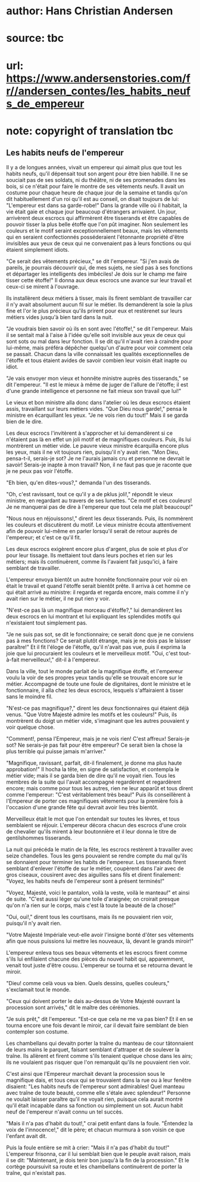 # author: Hans Christian Andersen
# source: tbc
# url: https://www.andersenstories.com/fr//andersen_contes/les_habits_neufs_de_empereur
# note: copyright of translation tbc

## Les habits neufs de l'empereur 

Il y a de longues années, vivait un empereur qui aimait plus que tout
les habits neufs, qu'il dépensait tout son argent pour être bien
habillé. Il ne se souciait pas de ses soldats, ni du théâtre, ni de ses
promenades dans les bois, si ce n'était pour faire le montre de ses
vêtements neufs. Il avait un costume pour chaque heure de chaque jour de
la semaine et tandis qu'on dit habituellement d'un roi qu'il est au
conseil, on disait toujours de lui: "L'empereur est dans sa
garde-robe!"
Dans la grande ville où il habitait, la vie était gaie et chaque jour
beaucoup d'étrangers arrivaient. Un jour, arrivèrent deux escrocs qui
affirmèrent être tisserands et être capables de pouvoir tisser la plus
belle étoffe que l'on pût imaginer. Non seulement les couleurs et le
motif seraint exceptionnellement beaux, mais les vêtements qui en
seraient confectionnés posséderaient l'étonnante propriété d'être
invisibles aux yeux de ceux qui ne convenaient pas à leurs fonctions ou
qui étaient simplement idiots.

"Ce serait des vêtements précieux," se dit l'empereur. "Si j'en
avais de pareils, je pourrais découvrir qui, de mes sujets, ne sied pas
à ses fonctions et départager les intelligents des imbéciles! Je dois
sur le champ me faire tisser cette étoffe!" Il donna aux deux escrocs
une avance sur leur travail et ceux-ci se mirent à l'ouvrage.

Ils installèrent deux métiers à tisser, mais ils firent semblant de
travailler car il n'y avait absolument aucun fil sur le métier. Ils
demandèrent la soie la plus fine et l'or le plus précieux qu'ils
prirent pour eux et restèrenet sur leurs métiers vides jusqu'à bien
tard dans la nuit.

"Je voudrais bien savoir où ils en sont avec l'étoffe!," se dit
l'empereur. Mais il se sentait mal à l'aise à l'idée qu'elle soit
invisible aux yeux de ceux qui sont sots ou mal dans leur fonction. Il
se dit qu'il n'avait rien à craindre pour lui-même, mais préféra
dépêcher quelqu'un d'autre pour voir comment cela se passait. Chacun
dans la ville connaissait les qualités exceptionnelles de l'étoffe et
tous étaient avides de savoir combien leur voisin était inapte ou idiot.

"Je vais envoyer mon vieux et honnête ministre auprès des tisserands,"
se dit l'empereur. "Il est le mieux à même de juger de l'allure de
l'étoffe; il est d'une grande intelligence et personne ne fait mieux
son travail que lui!"

Le vieux et bon ministre alla donc dans l'atelier où les deux escrocs
étaient assis, travaillant sur leurs métiers vides. "Que Dieu nous
garde!," pensa le ministre en écarquillant les yeux. "Je ne vois rien
du tout!" Mais il se garda bien de le dire.

Les deux escrocs l'invitèrent à s'approcher et lui demandèrent si ce
n'étaient pas là en effet un joli motif et de magnifiques couleurs.
Puis, ils lui montrèrent un métier vide. Le pauvre vieux ministre
écarquilla encore plus les yeux, mais il ne vit toujours rien,
puisqu'il n'y avait rien. "Mon Dieu, pensa-t-il, serais-je sot? Je ne
l'aurais jamais cru et personne ne devrait le savoir! Serais-je inapte
à mon travail? Non, il ne faut pas que je raconte que je ne peux pas
voir l'étoffe.

"Eh bien, qu'en dites-vous?," demanda l'un des tisserands.

"Oh, c'est ravissant, tout ce qu'il y a de pklus joli!," répondit le
vieux ministre, en regardant au travers de ses lunettes. "Ce motif et
ces couleurs! Je ne manquerai pas de dire à l'empereur que tout cela me
plaît beaucoup!"

"Nous nous en réjouissons!," dirent les deux tisserands. Puis, ils
nommèrent les couleurs et discutèrent du motif. Le vieux ministre écouta
attentivement afin de pouvoir lui-même en parler lorsqu'il serait de
retour auprès de l'empereur; et c'est ce qu'il fit.

Les deux escrocs exigèrent encore plus d'argent, plus de soie et plus
d'or pour leur tissage. Ils mettaient tout dans leurs poches et rien
sur les métiers; mais ils continuèrent, comme ils l'avaient fait
jusqu'ici, à faire semblant de travailler.

L'empereur envoya bientôt un autre honnête fonctionnaire pour voir où
en était le travail et quand l'étoffe serait bientôt prête. Il arriva à
cet homme ce qui était arrivé au ministre: il regarda et regarda encore,
mais comme il n'y avait rien sur le métier, il ne put rien y voir.

"N'est-ce pas là un magnifique morceau d'étoffe?," lui demandèrent
les deux escrocs en lui montrant et lui expliquant les splendides motifs
qui n'existaient tout simplement pas.

"Je ne suis pas sot, se dit le fonctionnaire; ce serait donc que je ne
conviens pas à mes fonctions? Ce serait plutôt étrange, mais je ne dois
pas le laisser paraître!" Et il fit l'éloge de l'étoffe, qu'il
n'avait pas vue, puis il exprima la joie que lui procuraient les
couleurs et le merveilleux motif. "Oui, c'est tout-à-fait
merveilleux!," dit-il à l'empereur.

Dans la ville, tout le monde parlait de la magnifique étoffe, et
l'empereur voulu la voir de ses propres yeux tandis qu'elle se
trouvait encore sur le métier. Accompagné de toute une foule de
dignitaires, dont le ministre et le fonctionnaire, il alla chez les deux
escrocs, lesquels s'affairaient à tisser sans le moindre fil.

"N'est-ce pas magnifique?," dirent les deux fonctionnaires qui
étaient déjà venus. "Que Votre Majesté admire les motifs et les
couleurs!" Puis, ils montrèrent du doigt un métier vide, s'imaginant
que les autres pouvaient y voir quelque chose.

"Comment!, pensa l'Empereur, mais je ne vois rien! C'est affreux!
Serais-je sot? Ne serais-je pas fait pour être empereur? Ce serait bien
la chose la plus terrible qui puisse jamais m'arriver."

"Magnifique, ravissant, parfait, dit-il finalement, je donne ma plus
haute approbation!" Il hocha la tête, en signe de satisfaction, et
contempla le métier vide; mais il se garda bien de dire qu'il ne voyait
rien. Tous les membres de la suite qui l'avait accompagné regardèrent
et regardèrent encore; mais comme pour tous les autres, rien ne leur
apparût et tous dirent comme l'empereur: "C'est véritablement très
beau!" Puis ils conseillèrent à l'Empereur de porter ces magnifiques
vêtements pour la première fois à l'occasion d'une grande fête qui
devrait avoir lieu très bientôt.

Merveilleux était le mot que l'on entendait sur toutes les lèvres, et
tous semblaient se réjouir. L'empereur décora chacun des escrocs d'une
croix de chevalier qu'ils mirent à leur boutonnière et il leur donna le
titre de gentilshommes tisserands.

La nuit qui précéda le matin de la fête, les escrocs restèrent à
travailler avec seize chandelles. Tous les gens pouvaient se rendre
compte du mal qu'ils se donnaient pour terminer les habits de
l'empereur. Les tisserands firent semblant d'enlever l'étoffe de sur
le métier, coupèrent dans l'air avec de gros ciseaux, cousirent avec
des aiguilles sans fils et dirent finalement: "Voyez, les habits neufs
de l'empereur sont à présent terminés!"

"Voyez, Majesté, voici le pantalon, voilà la veste, voilà le manteau!"
et ainsi de suite. "C'est aussi léger qu'une toile d'araignée; on
croirait presque qu'on n'a rien sur le corps, mais c'est là toute la
beauté de la chose!"

"Oui, oui!," dirent tous les courtisans, mais ils ne pouvaient rien
voir, puisqu'il n'y avait rien.

"Votre Majesté Impériale veut-elle avoir l'insigne bonté d'ôter ses
vêtements afin que nous puissions lui mettre les nouveaux, là, devant le
grands miroir!"

L'empereur enleva tous ses beaux vêtements et les escrocs firent comme
s'ils lui enfilaient chacune des pièces du nouvel habit qui,
apparemment, venait tout juste d'être cousu. L'empereur se tourna et
se retourna devant le miroir.

"Dieu! comme celà vous va bien. Quels dessins, quelles couleurs,"
s'exclamait tout le monde.

"Ceux qui doivent porter le dais au-dessus de Votre Majesté ouvrant la
procession sont arrivés," dit le maître des cérémonies.

"Je suis prêt," dit l'empereur. "Est-ce que cela ne me va pas bien?
Et il en se tourna encore une fois devant le miroir, car il devait faire
semblant de bien contempler son costume.

Les chambellans qui devaitn porter la traîne du manteau de cour
tâtonnaient de leurs mains le parquet, faisant semblant d'attraper et
de soulever la traîne. Ils allèrent et firent comme s'ils tenaient
quelque chose dans les airs; ils ne voulaient pas risquer que l'on
remarquât qu'ils ne pouvaient rien voir.

C'est ainsi que l'Empereur marchait devant la procession sous le
magnifique dais, et tous ceux qui se trouvaient dans la rue ou à leur
fenêtre disaient: "Les habits neufs de l'empereur sont admirables!
Quel manteau avec traîne de toute beauté, comme elle s'étale avec
splendeur!" Personne ne voulait laisser paraître qu'il ne voyait rien,
puisque cela aurait montré qu'il était incapable dans sa fonction ou
simplement un sot. Aucun habit neuf de l'empereur n'avait connu un tel
succès.

"Mais il n'a pas d'habit du tout!," crai petit enfant dans la
foule.
"Éntendez la voix de l'innocence!," dit le père; et chacun murmura à
son voisin ce que l'enfant avait dit.

Puis la foule entière se mit à crier: "Mais il n'a pas d'habit du
tout!" L'empereur frisonna, car il lui semblait bien que le peuple
avait raison, mais il se dit: "Maintenant, je dois tenir bon jusqu'à
la fin de la procession." Et le cortège poursuivit sa route et les
chambellans continuèrent de porter la traîne, qui n'existait pas.
